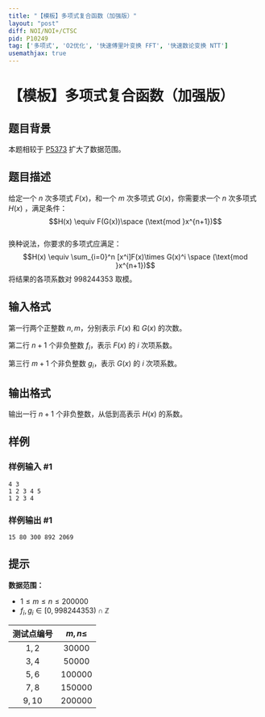 ```yaml
---
title: "【模板】多项式复合函数（加强版）"
layout: "post"
diff: NOI/NOI+/CTSC
pid: P10249
tag: ['多项式', 'O2优化', '快速傅里叶变换 FFT', '快速数论变换 NTT']
usemathjax: true
---
```


# 【模板】多项式复合函数（加强版）
## 题目背景

本题相较于 [P5373](https://www.luogu.com.cn/problem/P5373) 扩大了数据范围。
## 题目描述

给定一个 $n$ 次多项式 $F(x)$，和一个 $m$ 次多项式 $G(x)$，你需要求一个 $n$ 次多项式 $H(x)$ ，满足条件：  
$$H(x) \equiv F(G(x))\space (\text{mod }x^{n+1})$$   
换种说法，你要求的多项式应满足：  
$$H(x) \equiv \sum_{i=0}^n [x^i]F(x)\times G(x)^i \space (\text{mod }x^{n+1})$$
将结果的各项系数对 $998244353$ 取模。
## 输入格式

第一行两个正整数 $n,m$，分别表示 $F(x)$ 和 $G(x)$ 的次数。

第二行 $n+1$ 个非负整数 $f_i$，表示 $F(x)$ 的 $i$ 次项系数。

第三行 $m+1$ 个非负整数 $g_i$，表示 $G(x)$ 的 $i$ 次项系数。   
## 输出格式

输出一行 $n+1$ 个非负整数，从低到高表示 $H(x)$ 的系数。
## 样例

### 样例输入 #1
```
4 3
1 2 3 4 5
1 2 3 4
```
### 样例输出 #1
```
15 80 300 892 2069
```
## 提示

**数据范围：**  

- $1\le m \le n \le 200000$    
- $f_i,g_i \in [0,998244353)\cap \mathbb Z$

| 测试点编号 | $m,n\le$ |
| :----------: | :----------: |
| $1,2$ | $30000$ |
| $3,4$ | $50000$ |
| $5,6$ | $100000$ |
| $7,8$ | $150000$ |
| $9,10$ | $200000$ |

